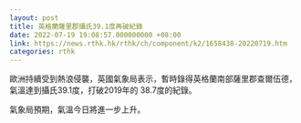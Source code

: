 ```yaml
---
layout: post
title: 英格蘭薩里郡攝氏39.1度再破紀錄
date: 2022-07-19 19:08:57.000000000 +08:00
link: https://news.rthk.hk/rthk/ch/component/k2/1658438-20220719.htm
categories: rthk
---
```


歐洲持續受到熱浪侵襲，英國氣象局表示，暫時錄得英格蘭南部薩里郡查爾伍德，氣溫達到攝氏39.1度，打破2019年的 38.7度的紀錄。

氣象局預期，氣溫今日將進一步上升。
